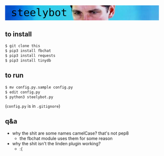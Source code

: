 ![banner](banner.png)

## to install  

```
$ git clone this
$ pip3 install fbchat
$ pip3 install requests
$ pip3 install tinydb
```

## to run
```
$ mv config.py.sample config.py
$ edit config.py
$ python3 steelybot.py
```
(`config.py` is in `.gitignore`)

## q&a

- why the shit are some names camelCase? that's not pep8
  - the fbchat module uses them for some reason
- why the shit isn't the linden plugin working?
  - :(

